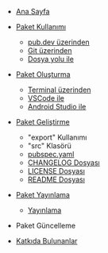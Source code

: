 <!-- docs/_sidebar.md -->
* [Ana Sayfa](README.md)

* [Paket Kullanımı](package-usage/package-usage.md)
  - [pub.dev üzerinden](package-usage/from-pubdev.md)
  - [Git üzerinden](package-usage/from-git.md)
  - [Dosya yolu ile](package-usage/by-file-path.md)

* [Paket Oluşturma](creating-package/creating-package.md)
  - [Terminal üzerinden](creating-package/from-terminal.md)
  - [VSCode ile](creating-package/with-vscode.md)
  - [Android Studio ile](creating-package/with-androidstudio.md)

* [Paket Geliştirme](package-development/package-development.md)
  - "export" Kullanımı
  - "src" Klasörü
  - [pubspec.yaml](package-development/pubspec-file.md)
  - [CHANGELOG Dosyası](package-development/changelog-file.md)
  - [LICENSE Dosyası](package-development/license-file.md)
  - [README Dosyası](package-development/readme-file.md)

* [Paket Yayınlama](publishing-package/publishing-package.md)
  - [Yayınlama](publishing-package/publishing.md)

* Paket Güncelleme

* [Katkıda Bulunanlar](contributors/contributors.md)
